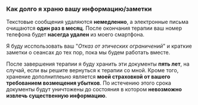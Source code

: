 ### Как долго я храню вашу информацию/заметки

Текстовые сообщения удаляются **немедленно**, а электронные письма очищаются **один раз в месяц**. После окончания терапии ваш номер телефона будет **насегда удален** из моего смартфона.

Я буду исспользовать ваш "_Отказ от этических ограничений_" и краткие заметки о сеансах до тех пор, пока мы будем работать вместе.

После завершения терапии я буду хранить эти документы **пять лет**, на случай, если вы решите вернуться к терапии со мной. Кроме того,  хранение дополнитлеьно является **моей страховкой от вашего требованием возмещения убытков**. По истечению этого срока документы будут уничтожены до состояния в котором **невозможно извлечь существенную информацию**.
